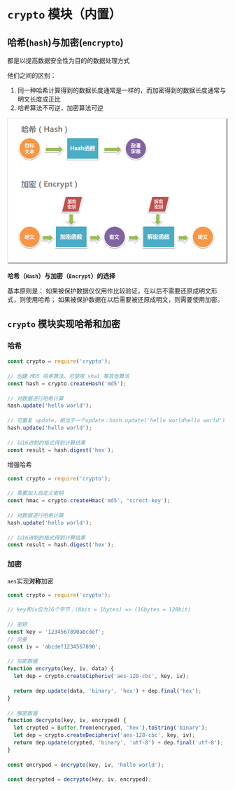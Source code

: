 # `crypto` 模块（内置）

## 哈希(`hash`)与加密(`encrypto`)

都是以提高数据安全性为目的的数据处理方式

他们之间的区别：

1. 同一种哈希计算得到的数据长度通常是一样的，而加密得到的数据长度通常与明文长度成正比
2. 哈希算法不可逆，加密算法可逆

![alt 属性文本](../../assets/images/crypto.png)

**哈希（`Hash`）与加密（`Encrypt`）的选择**

基本原则是：
如果被保护数据仅仅用作比较验证，在以后不需要还原成明文形式，则使用哈希；
如果被保护数据在以后需要被还原成明文，则需要使用加密。

## `crypto` 模块实现哈希和加密

### 哈希

```js
const crypto = require('crypto');

// 创建 MD5 哈希算法，可使用 sha1 等其他算法
const hash = crypto.createHash('md5');

// 对数据进行哈希计算
hash.update('hello world');

// 可重复 update，相当于一个update：hash.update('hello worldhello world')
hash.update('hello world');

// 以16进制的格式得到计算结果
const result = hash.digest('hex');
```

增强哈希

```js
const crypto = require('crypto');

// 需要加入自定义密钥
const hmac = crypto.createHmac('md5', 'screct-key');

// 对数据进行哈希计算
hash.update('hello world');

// 以16进制的格式得到计算结果
const result = hash.digest('hex');
```

### 加密

`aes`实现**对称**加密

```js
const crypto = require('crypto');

// key和iv应为16个字节：(8bit = 1bytes) => (16bytes = 128bit)

// 密钥
const key = '1234567890abcdef';
// 向量
const iv = 'abcdef1234567890';

// 加密数据
function encrypto(key, iv, data) {
  let dep = crypto.createCipheriv('aes-128-cbc', key, iv);

  return dep.update(data, 'binary', 'hex') + dep.final('hex');
}

// 解密数据
function decrypto(key, iv, encryped) {
  let crypted = Buffer.from(encryped, 'hex').toString('binary');
  let dep = crypto.createDecipheriv('aes-128-cbc', key, iv);
  return dep.update(crypted, 'binary', 'utf-8') + dep.final('utf-8');
}

const encryped = encrypto(key, iv, 'hello world');

const decrypted = decrypto(key, iv, encryped);
```
